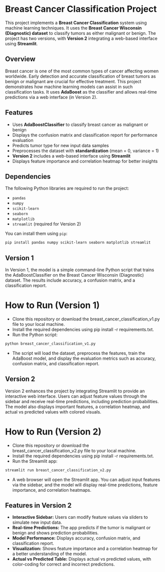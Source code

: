 # **Breast Cancer Classification Project**

This project implements a **Breast Cancer Classification** system using machine learning techniques. It uses the **Breast Cancer Wisconsin (Diagnostic) dataset** to classify tumors as either malignant or benign. The project has two versions, with **Version 2** integrating a web-based interface using **Streamlit**.

## **Overview**

Breast cancer is one of the most common types of cancer affecting women worldwide. Early detection and accurate classification of breast tumors as benign or malignant are crucial for effective treatment. This project demonstrates how machine learning models can assist in such classification tasks. It uses **AdaBoost** as the classifier and allows real-time predictions via a web interface (in Version 2).

## **Features**

- Uses **AdaBoostClassifier** to classify breast cancer as malignant or benign
- Displays the confusion matrix and classification report for performance evaluation
- Predicts tumor type for new input data samples
- Preprocesses the dataset with **standardization** (mean = 0, variance = 1)
- **Version 2** includes a web-based interface using **Streamlit**
- Displays feature importance and correlation heatmap for better insights

## **Dependencies**

The following Python libraries are required to run the project:

- `pandas`
- `numpy`
- `scikit-learn`
- `seaborn`
- `matplotlib`
- `streamlit` (required for Version 2)

You can install them using `pip`:

```bash
pip install pandas numpy scikit-learn seaborn matplotlib streamlit
```

## **Version 1**
In Version 1, the model is a simple command-line Python script that trains the AdaBoostClassifier on the Breast Cancer Wisconsin (Diagnostic) dataset. The results include accuracy, a confusion matrix, and a classification report.

# **How to Run (Version 1)**

- Clone this repository or download the breast_cancer_classification_v1.py file to your local machine.
- Install the required dependencies using pip install -r requirements.txt.
- Run the Python script:
```bash
python breast_cancer_classification_v1.py
```
- The script will load the dataset, preprocess the features, train the AdaBoost model, and display the evaluation metrics such as accuracy, confusion matrix, and classification report.

## **Version 2**
Version 2 enhances the project by integrating Streamlit to provide an interactive web interface. Users can adjust feature values through the sidebar and receive real-time predictions, including prediction probabilities. The model also displays important features, a correlation heatmap, and actual vs predicted values with colored visuals.

# **How to Run (Version 2)**
- Clone this repository or download the breast_cancer_classification_v2.py file to your local machine.
- Install the required dependencies using pip install -r requirements.txt.
- Run the Streamlit app:
```bash
streamlit run breast_cancer_classification_v2.py
```
- A web browser will open the Streamlit app. You can adjust input features via the sidebar, and the model will display real-time predictions, feature importance, and correlation heatmaps.

## **Features in Version 2**
- **Interactive Sidebar:** Users can modify feature values via sliders to simulate new input data.
- **Real-time Predictions:** The app predicts if the tumor is malignant or benign and shows prediction probabilities.
- **Model Performance:** Displays accuracy, confusion matrix, and classification report.
- **Visualization:** Shows feature importance and a correlation heatmap for a better understanding of the model.
- **Actual vs Predicted Table:** Displays actual vs predicted values, with color-coding for correct and incorrect predictions.
